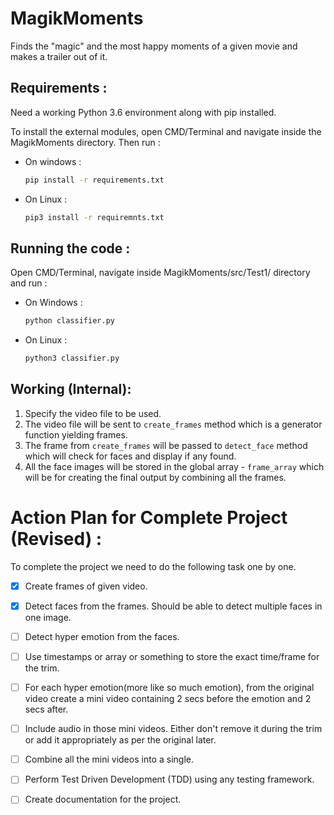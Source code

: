 # MagikMoments

Finds the "magic" and the most happy moments of a given movie and makes a trailer out of it.


## Requirements :

Need a working Python 3.6 environment along with pip installed. 

To install the external modules, open CMD/Terminal and navigate inside the MagikMoments directory.
Then run :
* On windows :
    ```bash
    pip install -r requirements.txt
    ```

* On Linux :
    ```bash
    pip3 install -r requiremnts.txt 
    ```
## Running the code :

Open CMD/Terminal, navigate inside MagikMoments/src/Test1/ directory and run :
* On Windows :
    ```bash
    python classifier.py
    ``` 
* On Linux :
    ```bash
    python3 classifier.py
    ```

## Working (Internal):

1. Specify the video file to be used.
2. The video file will be sent to `create_frames` method which is a generator function yielding frames.
3. The frame from `create_frames` will be passed to `detect_face` method which will check for faces and display if any found.
4. All the face images will be stored in the global array - `frame_array` which will be for creating the final output by combining all the frames. 

# Action Plan for Complete Project (Revised) :

To complete the project we need to do the following task one by one.

- [x] Create frames of given video.

- [x] Detect faces from the frames. Should be able to detect multiple faces in one image.

- [ ] Detect hyper emotion from the faces.

- [ ] Use timestamps or array or something to store the exact time/frame for the trim.

- [ ] For each hyper emotion(more like so much emotion), from the original video create a mini video containing 2 secs before the emotion and 2 secs after.

- [ ] Include audio in those mini videos. Either don't remove it during the trim or add it appropriately as per the original later. 

- [ ] Combine all the mini videos into a single.

- [ ] Perform Test Driven Development (TDD) using any testing framework.

- [ ] Create documentation for the project.